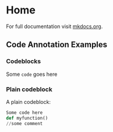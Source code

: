 # Home

For full documentation visit [mkdocs.org](https://www.mkdocs.org).

## Code Annotation Examples

### Codeblocks

Some `code` goes here

### Plain codeblock

A plain codeblock:

```py
Some code here
def myfunction()
//some comment
```